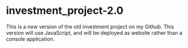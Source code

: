 # investment_project-2.0

This is a new version of the old investment project on my Github. This version will use JavaScript, and will be deployed as website rather than a console application.
